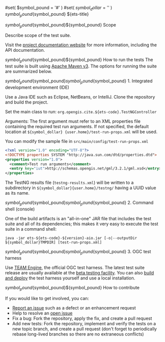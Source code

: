 #set( $symbol_pound = '#' )
#set( $symbol_dollar = '$' )
${symbol_pound}${symbol_pound} ${ets-title}

${symbol_pound}${symbol_pound}${symbol_pound} Scope

Describe scope of the test suite.

Visit the [project documentation website](http://opengeospatial.github.io/${artifactId}/) 
for more information, including the API documentation.

${symbol_pound}${symbol_pound}${symbol_pound} How to run the tests
The test suite is built using [Apache Maven v3](https://maven.apache.org/). The options 
for running the suite are summarized below.

${symbol_pound}${symbol_pound}${symbol_pound}${symbol_pound} 1. Integrated development environment (IDE)

Use a Java IDE such as Eclipse, NetBeans, or IntelliJ. Clone the repository and build the project.

Set the main class to run: `org.opengis.cite.${ets-code}.TestNGController`

Arguments: The first argument must refer to an XML properties file containing the 
required test run arguments. If not specified, the default location at `${symbol_dollar}
{user.home}/test-run-props.xml` will be used.
   
You can modify the sample file in `src/main/config/test-run-props.xml`

```xml
<?xml version="1.0" encoding="UTF-8"?>
<!DOCTYPE properties SYSTEM "http://java.sun.com/dtd/properties.dtd">
<properties version="1.0">
  <comment>Test run arguments</comment>
  <entry key="iut">http://schemas.opengis.net/gml/3.2.1/gml.xsd</entry>
</properties>
```

The TestNG results file (`testng-results.xml`) will be written to a subdirectory
in `${symbol_dollar}{user.home}/testng/` having a UUID value as its name.

${symbol_pound}${symbol_pound}${symbol_pound}${symbol_pound} 2. Command shell (console)

One of the build artifacts is an "all-in-one" JAR file that includes the test 
suite and all of its dependencies; this makes it very easy to execute the test 
suite in a command shell:

`java -jar ets-${ets-code}-${version}-aio.jar [-o|--outputDir ${symbol_dollar}TMPDIR] [test-run-props.xml]`

${symbol_pound}${symbol_pound}${symbol_pound}${symbol_pound} 3. OGC test harness

Use [TEAM Engine](https://github.com/opengeospatial/teamengine), the official OGC test harness.
The latest test suite release are usually available at the [beta testing facility](http://cite.opengeospatial.org/te2/). 
You can also [build and deploy](https://github.com/opengeospatial/teamengine) the test 
harness yourself and use a local installation.


${symbol_pound}${symbol_pound}${symbol_pound} How to contribute

If you would like to get involved, you can:

* [Report an issue](https://github.com/opengeospatial/ets-cat30/issues) such as a defect or 
an enhancement request
* Help to resolve an [open issue](https://github.com/opengeospatial/ets-cat30/issues?q=is%3Aopen)
* Fix a bug: Fork the repository, apply the fix, and create a pull request
* Add new tests: Fork the repository, implement and verify the tests on a new topic branch, 
and create a pull request (don't forget to periodically rebase long-lived branches so 
there are no extraneous conflicts)
